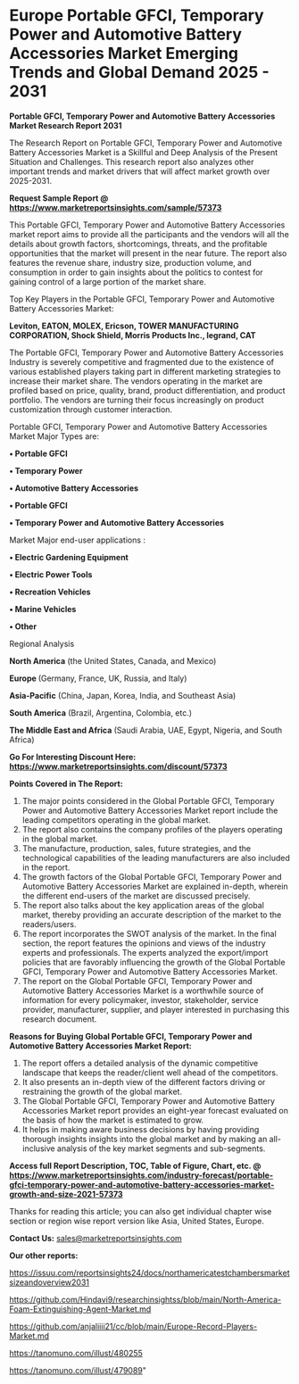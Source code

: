 # Europe Portable GFCI, Temporary Power and Automotive Battery Accessories Market Emerging Trends and Global Demand 2025 - 2031

<strong>Portable GFCI, Temporary Power and Automotive Battery Accessories Market Research Report 2031</strong>

The Research Report on Portable GFCI, Temporary Power and Automotive Battery Accessories Market is a Skillful and Deep Analysis of the Present Situation and Challenges. This research report also analyzes other important trends and market drivers that will affect market growth over 2025-2031.

<strong>Request Sample Report @ <a href=https://www.marketreportsinsights.com/sample/57373>https://www.marketreportsinsights.com/sample/57373</a></strong>

This Portable GFCI, Temporary Power and Automotive Battery Accessories market report aims to provide all the participants and the vendors will all the details about growth factors, shortcomings, threats, and the profitable opportunities that the market will present in the near future. The report also features the revenue share, industry size, production volume, and consumption in order to gain insights about the politics to contest for gaining control of a large portion of the market share.

Top Key Players in the Portable GFCI, Temporary Power and Automotive Battery Accessories Market:

<strong>Leviton, EATON, MOLEX, Ericson, TOWER MANUFACTURING CORPORATION, Shock Shield, Morris Products Inc., legrand, CAT</strong>

The Portable GFCI, Temporary Power and Automotive Battery Accessories Industry is severely competitive and fragmented due to the existence of various established players taking part in different marketing strategies to increase their market share. The vendors operating in the market are profiled based on price, quality, brand, product differentiation, and product portfolio. The vendors are turning their focus increasingly on product customization through customer interaction.

Portable GFCI, Temporary Power and Automotive Battery Accessories Market Major Types are:

<strong>• Portable GFCI

• Temporary Power

• Automotive Battery Accessories

• Portable GFCI

• Temporary Power and Automotive Battery Accessories</strong>

Market Major end-user applications :

<strong>• Electric Gardening Equipment

• Electric Power Tools

• Recreation Vehicles

• Marine Vehicles

• Other</strong>

Regional Analysis

</u><strong><b>North America</b></strong> (the United States, Canada, and Mexico)

<strong><b>Europe </b></strong>(Germany, France, UK, Russia, and Italy)

<strong><b>Asia-Pacific</b></strong> (China, Japan, Korea, India, and Southeast Asia)

<strong><b>South America</b></strong> (Brazil, Argentina, Colombia, etc.)

<strong><b>The Middle East and Africa</b></strong> (Saudi Arabia, UAE, Egypt, Nigeria, and South Africa)

<strong>Go For Interesting Discount Here: <a href=https://www.marketreportsinsights.com/discount/57373>https://www.marketreportsinsights.com/discount/57373</a></strong>

<strong>Points Covered in The Report:</strong>
<ol>
  <li>The major points considered in the Global Portable GFCI, Temporary Power and Automotive Battery Accessories Market report include the leading competitors operating in the global market.</li>
  <li>The report also contains the company profiles of the players operating in the global market.</li>
  <li>The manufacture, production, sales, future strategies, and the technological capabilities of the leading manufacturers are also included in the report.</li>
  <li>The growth factors of the Global Portable GFCI, Temporary Power and Automotive Battery Accessories Market are explained in-depth, wherein the different end-users of the market are discussed precisely.</li>
  <li>The report also talks about the key application areas of the global market, thereby providing an accurate description of the market to the readers/users.</li>
  <li>The report incorporates the SWOT analysis of the market. In the final section, the report features the opinions and views of the industry experts and professionals. The experts analyzed the export/import policies that are favorably influencing the growth of the Global Portable GFCI, Temporary Power and Automotive Battery Accessories Market.</li>
  <li>The report on the Global Portable GFCI, Temporary Power and Automotive Battery Accessories Market is a worthwhile source of information for every policymaker, investor, stakeholder, service provider, manufacturer, supplier, and player interested in purchasing this research document.</li>
</ol>
<strong>Reasons for Buying Global Portable GFCI, Temporary Power and Automotive Battery Accessories Market Report:</strong>

<ol>
  <li>The report offers a detailed analysis of the dynamic competitive landscape that keeps the reader/client well ahead of the competitors.</li>
  <li>It also presents an in-depth view of the different factors driving or restraining the growth of the global market.</li>
  <li>The Global Portable GFCI, Temporary Power and Automotive Battery Accessories Market report provides an eight-year forecast evaluated on the basis of how the market is estimated to grow.</li>
  <li>It helps in making aware business decisions by having providing thorough insights insights into the global market and by making an all-inclusive analysis of the key market segments and sub-segments.</li>
</ol>
<strong>Access full Report Description, TOC, Table of Figure, Chart, etc. @ <a href=https://www.marketreportsinsights.com/industry-forecast/portable-gfci-temporary-power-and-automotive-battery-accessories-market-growth-and-size-2021-57373>https://www.marketreportsinsights.com/industry-forecast/portable-gfci-temporary-power-and-automotive-battery-accessories-market-growth-and-size-2021-57373</a></strong>


Thanks for reading this article; you can also get individual chapter wise section or region wise report version like Asia, United States, Europe.

<strong>Contact Us:</strong>
sales@marketreportsinsights.com

<strong>Our other reports:</strong>

<a href=https://issuu.com/reportsinsights24/docs/northamericatestchambersmarketsizeandoverview2031>https://issuu.com/reportsinsights24/docs/northamericatestchambersmarketsizeandoverview2031</a>

<a href=https://github.com/Hindavi9/researchinsightss/blob/main/North-America-Foam-Extinguishing-Agent-Market.md>https://github.com/Hindavi9/researchinsightss/blob/main/North-America-Foam-Extinguishing-Agent-Market.md</a>

<a href=https://github.com/anjaliiii21/cc/blob/main/Europe-Record-Players-Market.md>https://github.com/anjaliiii21/cc/blob/main/Europe-Record-Players-Market.md</a>

<a href=https://tanomuno.com/illust/480255>https://tanomuno.com/illust/480255</a>

<a href=https://tanomuno.com/illust/479089>https://tanomuno.com/illust/479089</a>"
